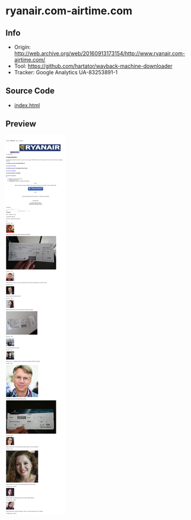 # ryanair.com-airtime.com

## Info

- Origin: http://web.archive.org/web/20160913173154/http://www.ryanair.com-airtime.com/
- Tool: https://github.com/hartator/wayback-machine-downloader
- Tracker: Google Analytics UA-83253891-1

## Source Code

- [index.html](./src/index.html)

## Preview

![](./preview/screenshot-web.archive.org-2020.04.18-18_44_13.png)
